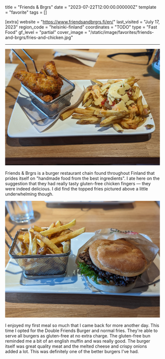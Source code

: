 title = "Friends & Brgrs"
date = "2023-07-22T12:00:00.000000Z"
template = "favorite"
tags = []

[extra]
website = "https://www.friendsandbrgrs.fi/en/"
last_visited = "July 17, 2023"
region_code = "helsinki-finland"
coordinates = "TODO"
type = "Fast Food"
gf_level = "partial"
cover_image = "/static/image/favorites/friends-and-brgrs/fries-and-chicken.jpg"

---

![Some chicken fingers and fries](/static/image/favorites/friends-and-brgrs/fries-and-chicken.jpg)

Friends & Brgrs is a burger restaurant chain found throughout Finland that prides itself on "handmade food from the best ingredients". I ate here on the suggestion that they had really tasty gluten-free chicken fingers — they were indeed delicious. I did find the topped fries pictured above a little underwhelming though.

![A burger and fries](/static/image/favorites/friends-and-brgrs/fries-and-burger.jpg)

I enjoyed my first meal so much that I came back for more another day. This time I opted for the Double Friends Burger and normal fries. They're able to serve all burgers as gluten-free at no extra charge. The gluten-free bun reminded me a bit of an english muffin and was really good. The burger itself was great quality meat and the melted cheese and crispy onions added a lot. This was definitely one of the better burgers I've had.
